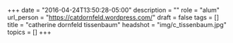 +++
date = "2016-04-24T13:50:28-05:00"
description = ""
role = "alum"
url_person = "https://catdornfeld.wordpress.com/"
draft = false
tags = []
title = "catherine dornfeld tissenbaum"
headshot = "img/c_tissenbaum.jpg"
topics = []
+++
